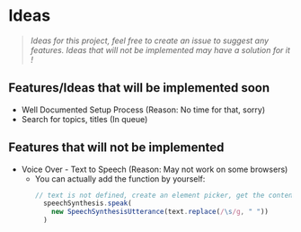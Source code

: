 # Ideas
> *Ideas for this project, feel free to create an issue to suggest any features. Ideas that will not be implemented may have a solution for it !*

## Features/Ideas that will be implemented soon
- Well Documented Setup Process (Reason: No time for that, sorry)
- Search for topics, titles (In queue)

## Features that will not be implemented 
- Voice Over - Text to Speech (Reason: May not work on some browsers)
  - You can actually add the function by yourself:
    ```js
    // text is not defined, create an element picker, get the content and set the content as text
      speechSynthesis.speak(
        new SpeechSynthesisUtterance(text.replace(/\s/g, " "))
      )
    ```
    
